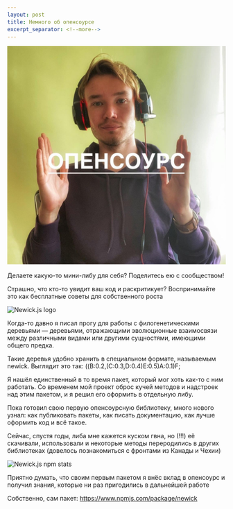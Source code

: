 ```yaml
---
layout: post
title: Немного об опенсоурсе
excerpt_separator: <!--more-->
---
```


![Opensource](/assets/opensource.jpg)

Делаете какую-то мини-либу для себя? Поделитесь ею с сообществом!

Страшно, что кто-то увидит ваш код и раскритикует? Воспринимайте это как бесплатные советы для собственного роста

<!--more-->

<img class="blog-pic" src="https://scontent-waw1-1.cdninstagram.com/v/t51.2885-15/e35/119515932_113174097076296_860524349938304656_n.jpg?_nc_ht=scontent-waw1-1.cdninstagram.com&_nc_cat=100&_nc_ohc=ai975maTfyoAX9SKwCd&tp=1&oh=3b4043c5cd4bf51632f4d335dc589716&oe=601E3857" alt="Newick.js logo">

Когда-то давно я писал прогу для работы с филогенетическими деревьями — деревьями, отражающими эволюционные взаимосвязи между различными видами или другими сущностями, имеющими общего предка.

Такие деревья удобно хранить в специальном формате, называемым newick. Выглядит это так: ((B:0.2,(C:0.3,D:0.4)E:0.5)A:0.1)F;

Я нашёл единственный в то время пакет, который мог хоть как-то с ним работать. Со временем мой проект оброс кучей методов и надстроек над этим пакетом, и я решил его оформить в отдельную либу.

Пока готовил свою первую опенсоурсную библиотеку, много нового узнал: как публиковать пакеты, как писать документацию, как лучше оформить код и всё такое.

Сейчас, спустя годы, либа мне кажется куском гвна, но (!!!) её скачивали, использовали и некоторые методы переродились в других библиотеках (довелось познакомиться с фронтами из Канады и Чехии)

<img class="blog-pic" src="https://scontent-waw1-1.cdninstagram.com/v/t51.2885-15/e35/119239839_626794074559682_1759455834707251456_n.jpg?_nc_ht=scontent-waw1-1.cdninstagram.com&_nc_cat=102&_nc_ohc=-toeXcF1CloAX-ZJNKR&tp=1&oh=972d86d58af36ed3ff8abc0295b6b460&oe=601D9F91" alt="Newick.js npm stats">

Приятно думать, что своим первым пакетом я внёс вклад в опенсоурс и получил знания, которые ни раз пригодились в дальнейшей работе

Собственно, сам пакет: https://www.npmjs.com/package/newick
